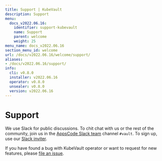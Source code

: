 ```yaml
---
title: Support | KubeVault
description: Support
menu:
  docs_v2022.06.16:
    identifier: support-kubevault
    name: Support
    parent: welcome
    weight: 25
menu_name: docs_v2022.06.16
section_menu_id: welcome
url: /docs/v2022.06.16/welcome/support/
aliases:
- /docs/v2022.06.16/support/
info:
  cli: v0.8.0
  installer: v2022.06.16
  operator: v0.8.0
  unsealer: v0.8.0
  version: v2022.06.16
---
```


# Support

We use Slack for public discussions. To chit chat with us or the rest of the community, join us in the [AppsCode Slack team](https://appscode.slack.com/messages/kubevault/) channel `#vault`. To sign up, use our [Slack inviter](https://slack.appscode.com/).

If you have found a bug with KubeVault operator or want to request for new features, please [file an issue](https://github.com/kubevault/kubevault/issues/new).
